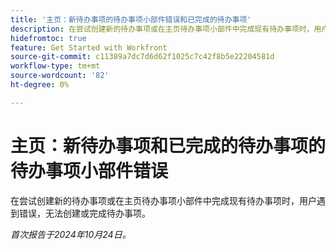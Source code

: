```yaml
---
title: '主页：新待办事项的待办事项小部件错误和已完成的待办事项'
description: 在尝试创建新的待办事项或在主页待办事项小部件中完成现有待办事项时，用户遇到错误，无法创建或完成待办事项。
hidefromtoc: true
feature: Get Started with Workfront
source-git-commit: c11389a7dc7d6d62f1025c7c42f8b5e22204581d
workflow-type: tm+mt
source-wordcount: '82'
ht-degree: 0%

---
```


# 主页：新待办事项和已完成的待办事项的待办事项小部件错误

在尝试创建新的待办事项或在主页待办事项小部件中完成现有待办事项时，用户遇到错误，无法创建或完成待办事项。

_首次报告于2024年10月24日。_
